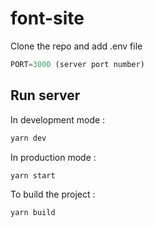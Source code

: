 # font-site

Clone the repo and add .env file 
```js
PORT=3000 (server port number)
```

## Run server

In development mode : 
```bash
yarn dev
```

In production mode : 
```bash
yarn start
```

To build the project : 
```bash
yarn build
```
